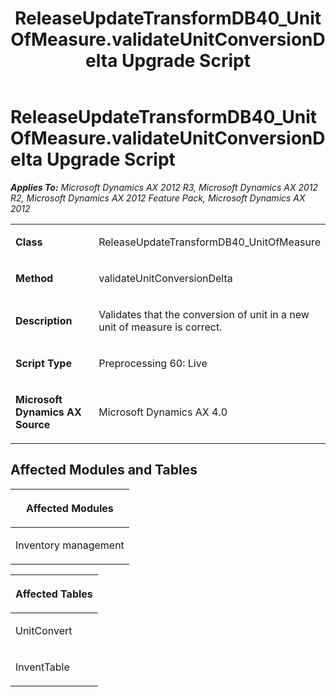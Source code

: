 ﻿---
title: ReleaseUpdateTransformDB40_UnitOfMeasure.validateUnitConversionDelta Upgrade Script
TOCTitle: ReleaseUpdateTransformDB40_UnitOfMeasure.validateUnitConversionDelta Upgrade Script
ms:assetid: f7cac6b7-6592-c5bc-4fc6-9a09785e246f
ms:mtpsurl: https://msdn.microsoft.com/en-us/library/JJ737613(v=AX.60)
ms:contentKeyID: 49712305
ms.date: 05/18/2015
mtps_version: v=AX.60
---

# ReleaseUpdateTransformDB40\_UnitOfMeasure.validateUnitConversionDelta Upgrade Script 


_**Applies To:** Microsoft Dynamics AX 2012 R3, Microsoft Dynamics AX 2012 R2, Microsoft Dynamics AX 2012 Feature Pack, Microsoft Dynamics AX 2012_

<table>
<colgroup>
<col style="width: 50%" />
<col style="width: 50%" />
</colgroup>
<tbody>
<tr class="odd">
<td><p><strong>Class</strong></p></td>
<td><p>ReleaseUpdateTransformDB40_UnitOfMeasure</p></td>
</tr>
<tr class="even">
<td><p><strong>Method</strong></p></td>
<td><p>validateUnitConversionDelta</p></td>
</tr>
<tr class="odd">
<td><p><strong>Description</strong></p></td>
<td><p>Validates that the conversion of unit in a new unit of measure is correct.</p></td>
</tr>
<tr class="even">
<td><p><strong>Script Type</strong></p></td>
<td><p>Preprocessing 60: Live</p></td>
</tr>
<tr class="odd">
<td><p><strong>Microsoft Dynamics AX Source</strong></p></td>
<td><p>Microsoft Dynamics AX 4.0</p></td>
</tr>
</tbody>
</table>


## Affected Modules and Tables

<table>
<colgroup>
<col style="width: 100%" />
</colgroup>
<thead>
<tr class="header">
<th><p>Affected Modules</p></th>
</tr>
</thead>
<tbody>
<tr class="odd">
<td><p>Inventory management</p></td>
</tr>
</tbody>
</table>


<table>
<colgroup>
<col style="width: 100%" />
</colgroup>
<thead>
<tr class="header">
<th><p>Affected Tables</p></th>
</tr>
</thead>
<tbody>
<tr class="odd">
<td><p>UnitConvert</p></td>
</tr>
<tr class="even">
<td><p>InventTable</p></td>
</tr>
</tbody>
</table>

  


